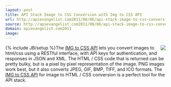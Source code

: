 ```yaml
---
layout: post
title: API Stack Image to CSS Conversion with Img to CSS API
url: http://apievangelist.com2011/08/06/api-stack-image-to-css-conversion-with-img-to-css-api/
source: http://apievangelist.com2011/08/06/api-stack-image-to-css-conversion-with-img-to-css-api/
domain: apievangelist.com2011
image: 
---
```

{% include JB/setup %}<a href="http://www.imgtocss.com/" target="_blank"><img src="http://kinlane-productions.s3.amazonaws.com/api-evangelist/imgtocss/IMG-to-API-Conversion.png"  align="right" /></a>The <a href="http://www.imgtocss.com/" target="_blank">IMG to CSS API</a> lets you convert images to html/css using a RESTful interface, with API keys for authentication, and responses in JSON and XML.
The HTML / CSS code that is returned can be pretty bulky, but is a pixel by pixel representation of the image.
PNG images work best, but it also converts JPEG, GIF, BMP, TIFF, and ICO formats.
The <a href="http://www.imgtocss.com/" target="_blank">IMG to CSS API</a> for image to HTML / CSS conversion is a perfect tool for the API stack.
